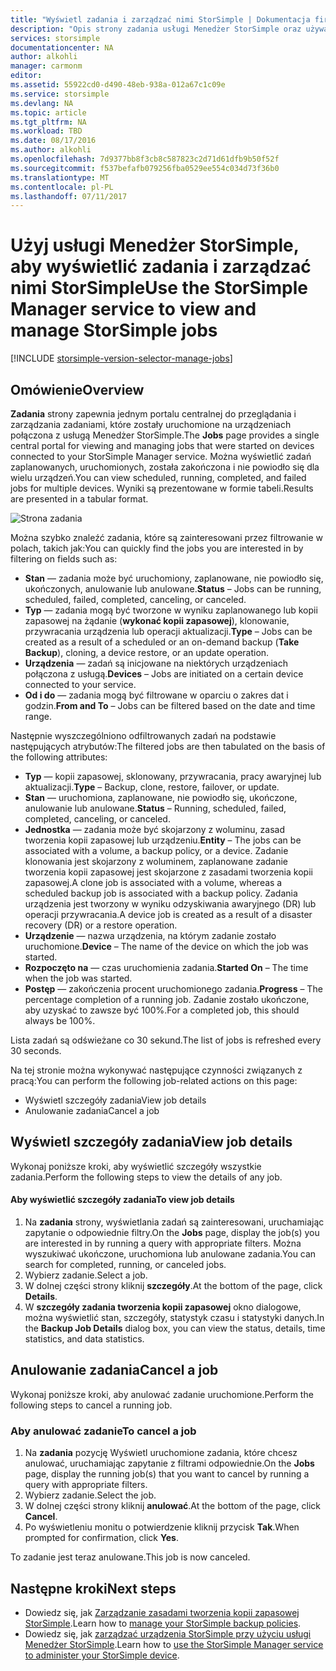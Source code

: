 ```yaml
---
title: "Wyświetl zadania i zarządzać nimi StorSimple | Dokumentacja firmy Microsoft"
description: "Opis strony zadania usługi Menedżer StorSimple oraz używać go do śledzenia ostatnie, bieżących i zaplanowanych zadań tworzenia kopii zapasowej."
services: storsimple
documentationcenter: NA
author: alkohli
manager: carmonm
editor: 
ms.assetid: 55922cd0-d490-48eb-938a-012a67c1c09e
ms.service: storsimple
ms.devlang: NA
ms.topic: article
ms.tgt_pltfrm: NA
ms.workload: TBD
ms.date: 08/17/2016
ms.author: alkohli
ms.openlocfilehash: 7d9377bb8f3cb8c587823c2d71d61dfb9b50f52f
ms.sourcegitcommit: f537befafb079256fba0529ee554c034d73f36b0
ms.translationtype: MT
ms.contentlocale: pl-PL
ms.lasthandoff: 07/11/2017
---
```

# <a name="use-the-storsimple-manager-service-to-view-and-manage-storsimple-jobs"></a><span data-ttu-id="63145-103">Użyj usługi Menedżer StorSimple, aby wyświetlić zadania i zarządzać nimi StorSimple</span><span class="sxs-lookup"><span data-stu-id="63145-103">Use the StorSimple Manager service to view and manage StorSimple jobs</span></span>
[!INCLUDE [storsimple-version-selector-manage-jobs](../../includes/storsimple-version-selector-manage-jobs.md)]

## <a name="overview"></a><span data-ttu-id="63145-104">Omówienie</span><span class="sxs-lookup"><span data-stu-id="63145-104">Overview</span></span>
<span data-ttu-id="63145-105">**Zadania** strony zapewnia jednym portalu centralnej do przeglądania i zarządzania zadaniami, które zostały uruchomione na urządzeniach połączona z usługą Menedżer StorSimple.</span><span class="sxs-lookup"><span data-stu-id="63145-105">The **Jobs** page provides a single central portal for viewing and managing jobs that were started on devices connected to your StorSimple Manager service.</span></span> <span data-ttu-id="63145-106">Można wyświetlić zadań zaplanowanych, uruchomionych, została zakończona i nie powiodło się dla wielu urządzeń.</span><span class="sxs-lookup"><span data-stu-id="63145-106">You can view scheduled, running, completed, and failed jobs for multiple devices.</span></span> <span data-ttu-id="63145-107">Wyniki są prezentowane w formie tabeli.</span><span class="sxs-lookup"><span data-stu-id="63145-107">Results are presented in a tabular format.</span></span> 

![Strona zadania](./media/storsimple-manage-jobs/HCS_JobsPage.png)

<span data-ttu-id="63145-109">Można szybko znaleźć zadania, które są zainteresowani przez filtrowanie w polach, takich jak:</span><span class="sxs-lookup"><span data-stu-id="63145-109">You can quickly find the jobs you are interested in by filtering on fields such as:</span></span>

* <span data-ttu-id="63145-110">**Stan** — zadania może być uruchomiony, zaplanowane, nie powiodło się, ukończonych, anulowanie lub anulowane.</span><span class="sxs-lookup"><span data-stu-id="63145-110">**Status** – Jobs can be running, scheduled, failed, completed, canceling, or canceled.</span></span>
* <span data-ttu-id="63145-111">**Typ** — zadania mogą być tworzone w wyniku zaplanowanego lub kopii zapasowej na żądanie (**wykonać kopii zapasowej**), klonowanie, przywracania urządzenia lub operacji aktualizacji.</span><span class="sxs-lookup"><span data-stu-id="63145-111">**Type** – Jobs can be created as a result of a scheduled or an on-demand backup (**Take Backup**), cloning, a device restore, or an update operation.</span></span>
* <span data-ttu-id="63145-112">**Urządzenia** — zadań są inicjowane na niektórych urządzeniach połączona z usługą.</span><span class="sxs-lookup"><span data-stu-id="63145-112">**Devices** – Jobs are initiated on a certain device connected to your service.</span></span>
* <span data-ttu-id="63145-113">**Od i do** — zadania mogą być filtrowane w oparciu o zakres dat i godzin.</span><span class="sxs-lookup"><span data-stu-id="63145-113">**From and To** – Jobs can be filtered based on the date and time range.</span></span>

<span data-ttu-id="63145-114">Następnie wyszczególniono odfiltrowanych zadań na podstawie następujących atrybutów:</span><span class="sxs-lookup"><span data-stu-id="63145-114">The filtered jobs are then tabulated on the basis of the following attributes:</span></span>

* <span data-ttu-id="63145-115">**Typ** — kopii zapasowej, sklonowany, przywracania, pracy awaryjnej lub aktualizacji.</span><span class="sxs-lookup"><span data-stu-id="63145-115">**Type** – Backup, clone, restore, failover, or update.</span></span>
* <span data-ttu-id="63145-116">**Stan** — uruchomiona, zaplanowane, nie powiodło się, ukończone, anulowanie lub anulowane.</span><span class="sxs-lookup"><span data-stu-id="63145-116">**Status** – Running, scheduled, failed, completed, canceling, or canceled.</span></span>
* <span data-ttu-id="63145-117">**Jednostka** — zadania może być skojarzony z woluminu, zasad tworzenia kopii zapasowej lub urządzeniu.</span><span class="sxs-lookup"><span data-stu-id="63145-117">**Entity** – The jobs can be associated with a volume, a backup policy, or a device.</span></span> <span data-ttu-id="63145-118">Zadanie klonowania jest skojarzony z woluminem, zaplanowane zadanie tworzenia kopii zapasowej jest skojarzone z zasadami tworzenia kopii zapasowej.</span><span class="sxs-lookup"><span data-stu-id="63145-118">A clone job is associated with a volume, whereas a scheduled backup job is associated with a backup policy.</span></span> <span data-ttu-id="63145-119">Zadania urządzenia jest tworzony w wyniku odzyskiwania awaryjnego (DR) lub operacji przywracania.</span><span class="sxs-lookup"><span data-stu-id="63145-119">A device job is created as a result of a disaster recovery (DR) or a restore operation.</span></span>
* <span data-ttu-id="63145-120">**Urządzenie** — nazwa urządzenia, na którym zadanie zostało uruchomione.</span><span class="sxs-lookup"><span data-stu-id="63145-120">**Device** – The name of the device on which the job was started.</span></span>
* <span data-ttu-id="63145-121">**Rozpoczęto na** — czas uruchomienia zadania.</span><span class="sxs-lookup"><span data-stu-id="63145-121">**Started On** – The time when the job was started.</span></span>
* <span data-ttu-id="63145-122">**Postęp** — zakończenia procent uruchomionego zadania.</span><span class="sxs-lookup"><span data-stu-id="63145-122">**Progress** – The percentage completion of a running job.</span></span> <span data-ttu-id="63145-123">Zadanie zostało ukończone, aby uzyskać to zawsze być 100%.</span><span class="sxs-lookup"><span data-stu-id="63145-123">For a completed job, this should always be 100%.</span></span>

<span data-ttu-id="63145-124">Lista zadań są odświeżane co 30 sekund.</span><span class="sxs-lookup"><span data-stu-id="63145-124">The list of jobs is refreshed every 30 seconds.</span></span>

<span data-ttu-id="63145-125">Na tej stronie można wykonywać następujące czynności związanych z pracą:</span><span class="sxs-lookup"><span data-stu-id="63145-125">You can perform the following job-related actions on this page:</span></span>

* <span data-ttu-id="63145-126">Wyświetl szczegóły zadania</span><span class="sxs-lookup"><span data-stu-id="63145-126">View job details</span></span>
* <span data-ttu-id="63145-127">Anulowanie zadania</span><span class="sxs-lookup"><span data-stu-id="63145-127">Cancel a job</span></span>

## <a name="view-job-details"></a><span data-ttu-id="63145-128">Wyświetl szczegóły zadania</span><span class="sxs-lookup"><span data-stu-id="63145-128">View job details</span></span>
<span data-ttu-id="63145-129">Wykonaj poniższe kroki, aby wyświetlić szczegóły wszystkie zadania.</span><span class="sxs-lookup"><span data-stu-id="63145-129">Perform the following steps to view the details of any job.</span></span>

#### <a name="to-view-job-details"></a><span data-ttu-id="63145-130">Aby wyświetlić szczegóły zadania</span><span class="sxs-lookup"><span data-stu-id="63145-130">To view job details</span></span>
1. <span data-ttu-id="63145-131">Na **zadania** strony, wyświetlania zadań są zainteresowani, uruchamiając zapytanie o odpowiednie filtry.</span><span class="sxs-lookup"><span data-stu-id="63145-131">On the **Jobs** page, display the job(s) you are interested in by running a query with appropriate filters.</span></span> <span data-ttu-id="63145-132">Można wyszukiwać ukończone, uruchomiona lub anulowane zadania.</span><span class="sxs-lookup"><span data-stu-id="63145-132">You can search for completed, running, or canceled jobs.</span></span>
2. <span data-ttu-id="63145-133">Wybierz zadanie.</span><span class="sxs-lookup"><span data-stu-id="63145-133">Select a job.</span></span>
3. <span data-ttu-id="63145-134">W dolnej części strony kliknij **szczegóły**.</span><span class="sxs-lookup"><span data-stu-id="63145-134">At the bottom of the page, click **Details**.</span></span>
4. <span data-ttu-id="63145-135">W **szczegóły zadania tworzenia kopii zapasowej** okno dialogowe, można wyświetlić stan, szczegóły, statystyk czasu i statystyki danych.</span><span class="sxs-lookup"><span data-stu-id="63145-135">In the **Backup Job Details** dialog box, you can view the status, details, time statistics, and data statistics.</span></span>

## <a name="cancel-a-job"></a><span data-ttu-id="63145-136">Anulowanie zadania</span><span class="sxs-lookup"><span data-stu-id="63145-136">Cancel a job</span></span>
<span data-ttu-id="63145-137">Wykonaj poniższe kroki, aby anulować zadanie uruchomione.</span><span class="sxs-lookup"><span data-stu-id="63145-137">Perform the following steps to cancel a running job.</span></span>

### <a name="to-cancel-a-job"></a><span data-ttu-id="63145-138">Aby anulować zadanie</span><span class="sxs-lookup"><span data-stu-id="63145-138">To cancel a job</span></span>
1. <span data-ttu-id="63145-139">Na **zadania** pozycję Wyświetl uruchomione zadania, które chcesz anulować, uruchamiając zapytanie z filtrami odpowiednie.</span><span class="sxs-lookup"><span data-stu-id="63145-139">On the **Jobs** page, display the running job(s) that you want to cancel by running a query with appropriate filters.</span></span>
2. <span data-ttu-id="63145-140">Wybierz zadanie.</span><span class="sxs-lookup"><span data-stu-id="63145-140">Select the job.</span></span>
3. <span data-ttu-id="63145-141">W dolnej części strony kliknij **anulować**.</span><span class="sxs-lookup"><span data-stu-id="63145-141">At the bottom of the page, click **Cancel**.</span></span>
4. <span data-ttu-id="63145-142">Po wyświetleniu monitu o potwierdzenie kliknij przycisk **Tak**.</span><span class="sxs-lookup"><span data-stu-id="63145-142">When prompted for confirmation, click **Yes**.</span></span>

<span data-ttu-id="63145-143">To zadanie jest teraz anulowane.</span><span class="sxs-lookup"><span data-stu-id="63145-143">This job is now canceled.</span></span>

## <a name="next-steps"></a><span data-ttu-id="63145-144">Następne kroki</span><span class="sxs-lookup"><span data-stu-id="63145-144">Next steps</span></span>
* <span data-ttu-id="63145-145">Dowiedz się, jak [Zarządzanie zasadami tworzenia kopii zapasowej StorSimple](storsimple-manage-backup-policies.md).</span><span class="sxs-lookup"><span data-stu-id="63145-145">Learn how to [manage your StorSimple backup policies](storsimple-manage-backup-policies.md).</span></span>
* <span data-ttu-id="63145-146">Dowiedz się, jak [zarządzać urządzenia StorSimple przy użyciu usługi Menedżer StorSimple](storsimple-manager-service-administration.md).</span><span class="sxs-lookup"><span data-stu-id="63145-146">Learn how to [use the StorSimple Manager service to administer your StorSimple device](storsimple-manager-service-administration.md).</span></span>

